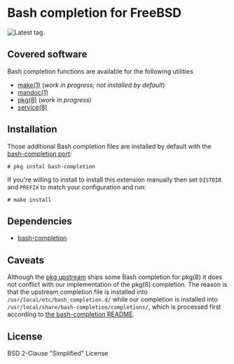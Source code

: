 Bash completion for FreeBSD
===========================

![Latest tag.](https://img.shields.io/github/tag/0mp/bash-completion-freebsd.svg)

Covered software
----------------

Bash completion functions are available for the following utilities

-	[make(1)](https://www.freebsd.org/cgi/man.cgi?make) (*work in progress; not installed by default*\)
-	[mandoc(1)](https://www.freebsd.org/cgi/man.cgi?mandoc)
-	[pkg(8)](https://www.freebsd.org/cgi/man.cgi?pkg) (*work in progress*\)
-	[service(8)](https://www.freebsd.org/cgi/man.cgi?service)

Installation
------------

Those additional Bash completion files are installed by default with the [bash-completion port](https://www.freshports.org/shells/bash-completion/):

```console
# pkg instal bash-completion
```

If you're willing to install to install this extension manually then set `DISTDIR` and `PREFIX` to match your configuration and run:

```console
# make install
```

Dependencies
------------

-	[bash-completion](https://github.com/scop/bash-completion)

Caveats
-------

Although the [pkg upstream](https://github.com/freebsd/pkg) ships some Bash completion for pkg(8) it does not conflict with our implementation of the pkg(8) completion. The reason is that the upstream completion file is installed into `/usr/local/etc/bash_completion.d/` while our completion is installed into `/usr/local/share/bash-completion/completions/`, which is processed first according to [the bash-completion README](https://github.com/scop/bash-completion/blob/master/README.md).

License
-------

BSD 2-Clause "Simplified" License
